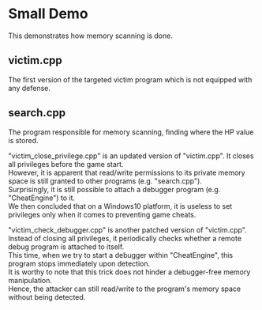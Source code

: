 # Small Demo

This demonstrates how memory scanning is done.  
  
## victim.cpp  
The first version of the targeted victim program which is not equipped with any defense.  

## search.cpp  
The program responsible for memory scanning, finding where the HP value is stored.  
  
"victim_close_privilege.cpp" is an updated version of "victim.cpp". It closes all privileges before the game start.  
However, it is apparent that read/write permissions to its private memory space is still granted to other programs (e.g. "search.cpp").  
Surprisingly, it is still possible to attach a debugger program (e.g. "CheatEngine") to it.  
We then concluded that on a Windows10 platform, it is useless to set privileges only when it comes to preventing game cheats.  
  
"victim_check_debugger.cpp" is another patched version of "victim.cpp".  
Instead of closing all privileges, it periodically checks whether a remote debug program is attached to itself.  
This time, when we try to start a debugger within "CheatEngine", this program stops immediately upon detection.  
It is worthy to note that this trick does not hinder a debugger-free memory manipulation.  
Hence, the attacker can still read/write to the program's memory space without being detected.
